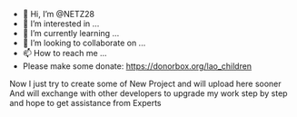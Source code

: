 - 👋 Hi, I’m @NETZ28
- 👀 I’m interested in ...
- 🌱 I’m currently learning ...
- 💞️ I’m looking to collaborate on ...
- 📫 How to reach me ...
- Please make some donate: https://donorbox.org/lao_children

<!---
NETZ28/NETZ28 is a ✨ special ✨ repository because its `README.md` (this file) appears on your GitHub profile.
You can click the Preview link to take a look at your changes.
--->

Now I just try to create some of New Project and will upload here sooner
And will exchange with other developers to upgrade my work step by step and hope to get assistance from Experts


































































